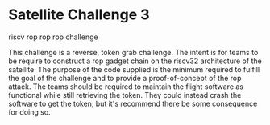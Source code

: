 # Satellite Challenge 3
riscv rop rop rop challenge

This challenge is a reverse, token grab challenge. The intent is for teams to be require to construct a rop gadget chain on the riscv32 architecture of the satellite. The purpose of the code supplied is the minimum required to fulfill the goal of the challenge and to provide a proof-of-concept of the rop attack. 
The teams should be required to maintain the flight software as functional while still retrieving the token. They could instead crash the software to get the token, but it's recommend there be some consequence for doing so. 
